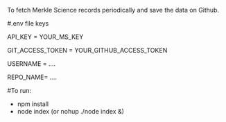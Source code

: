To fetch Merkle Science records periodically and save the data on Github.

#.env file keys

API_KEY = YOUR_MS_KEY

GIT_ACCESS_TOKEN = YOUR_GITHUB_ACCESS_TOKEN

USERNAME = ....

REPO_NAME= ....



#To run:
- npm install
- node index (or nohup ./node index &)

